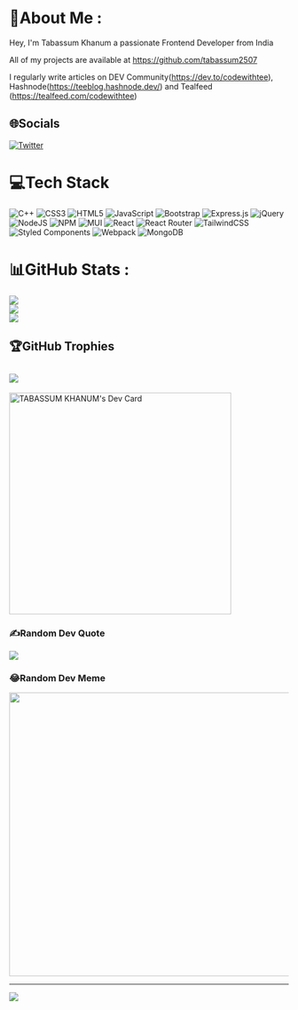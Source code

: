 # 💫About Me :
Hey, I'm Tabassum Khanum a passionate Frontend Developer from India
 
 All of my projects are available at https://github.com/tabassum2507

I regularly write articles on DEV Community(https://dev.to/codewithtee), Hashnode(https://teeblog.hashnode.dev/) and Tealfeed (https://tealfeed.com/codewithtee)

## 🌐Socials
 [![Twitter](https://img.shields.io/badge/Twitter-%231DA1F2.svg?logo=Twitter&logoColor=white)](https://twitter.com/https://twitter.com/codewithtee) 

# 💻Tech Stack
![C++](https://img.shields.io/badge/c++-%2300599C.svg?style=for-the-badge&logo=c%2B%2B&logoColor=white) ![CSS3](https://img.shields.io/badge/css3-%231572B6.svg?style=for-the-badge&logo=css3&logoColor=white) ![HTML5](https://img.shields.io/badge/html5-%23E34F26.svg?style=for-the-badge&logo=html5&logoColor=white) ![JavaScript](https://img.shields.io/badge/javascript-%23323330.svg?style=for-the-badge&logo=javascript&logoColor=%23F7DF1E) ![Bootstrap](https://img.shields.io/badge/bootstrap-%23563D7C.svg?style=for-the-badge&logo=bootstrap&logoColor=white) ![Express.js](https://img.shields.io/badge/express.js-%23404d59.svg?style=for-the-badge&logo=express&logoColor=%2361DAFB) ![jQuery](https://img.shields.io/badge/jquery-%230769AD.svg?style=for-the-badge&logo=jquery&logoColor=white) ![NodeJS](https://img.shields.io/badge/node.js-6DA55F?style=for-the-badge&logo=node.js&logoColor=white) ![NPM](https://img.shields.io/badge/NPM-%23000000.svg?style=for-the-badge&logo=npm&logoColor=white) ![MUI](https://img.shields.io/badge/MUI-%230081CB.svg?style=for-the-badge&logo=material-ui&logoColor=white) ![React](https://img.shields.io/badge/react-%2320232a.svg?style=for-the-badge&logo=react&logoColor=%2361DAFB) ![React Router](https://img.shields.io/badge/React_Router-CA4245?style=for-the-badge&logo=react-router&logoColor=white) ![TailwindCSS](https://img.shields.io/badge/tailwindcss-%2338B2AC.svg?style=for-the-badge&logo=tailwind-css&logoColor=white) ![Styled Components](https://img.shields.io/badge/styled--components-DB7093?style=for-the-badge&logo=styled-components&logoColor=white) ![Webpack](https://img.shields.io/badge/webpack-%238DD6F9.svg?style=for-the-badge&logo=webpack&logoColor=black) ![MongoDB](https://img.shields.io/badge/MongoDB-%234ea94b.svg?style=for-the-badge&logo=mongodb&logoColor=white)
# 📊GitHub Stats :
![](https://github-readme-stats.vercel.app/api?username=tabassum2507&theme=slateorange&hide_border=false&include_all_commits=true&count_private=false)<br/>
![](https://github-readme-streak-stats.herokuapp.com/?user=tabassum2507&theme=slateorange&hide_border=false)<br/>
![](https://github-readme-stats.vercel.app/api/top-langs/?username=tabassum2507&theme=slateorange&hide_border=false&include_all_commits=true&count_private=false&layout=compact)

## 🏆GitHub Trophies
## ![](https://github-profile-trophy.vercel.app/?username=tabassum2507&theme=juicyfresh&no-frame=false&no-bg=false&margin-w=4)

<a href="https://app.daily.dev/Tabassum25"><img src="https://api.daily.dev/devcards/b88880a726bf4b918627a03fe7e3be36.png?r=7lv" width="400" alt="TABASSUM KHANUM's Dev Card"/></a>

### ✍️Random Dev Quote
![](https://quotes-github-readme.vercel.app/api?type=horizontal&theme=gruvbox)

### 😂Random Dev Meme
<img src="https://random-memer.herokuapp.com/" width="512px"/>

---
![](https://komarev.com/ghpvc/?username=tabassum2507&label=Visitors+Count&color=brightgreen)
